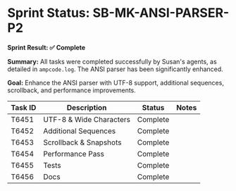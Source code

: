 # Sprint Status: SB-MK-ANSI-PARSER-P2

**Sprint Result: ✅ Complete**

**Summary:** All tasks were completed successfully by Susan's agents, as detailed in `ampcode.log`. The ANSI parser has been significantly enhanced.

**Goal:** Enhance the ANSI parser with UTF-8 support, additional sequences, scrollback, and performance improvements.

| Task ID | Description             | Status   | Notes |
| ------- | ----------------------- | -------- | ----- |
| T6451   | UTF-8 & Wide Characters | Complete |       |
| T6452   | Additional Sequences    | Complete |       |
| T6453   | Scrollback & Snapshots  | Complete |       |
| T6454   | Performance Pass        | Complete |       |
| T6455   | Tests                   | Complete |       |
| T6456   | Docs                    | Complete |       |
